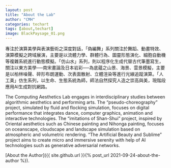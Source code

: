 ```yaml
---
layout: post
title: "About the Lab"
author: "CMH"
categories: techart
tags: [about,techart]
image: BlackPaysage_01.png
---
```


專注於演算美學與表演藝術之深度對話，「偽編舞」系列關注於舞蹈、動畫特效、演算模擬之跨域展演，主要是以流體力學、群體行為、圖靈形態演化、細胞自動機等複雜系統進行動態模擬。「仿山水」系列，則以程序化生成代替古代筆墨寫生，關注以東方美學──南宋畫論及日本岩彩──為底蘊之山景、海景、雲景模擬，主要是以柏林噪聲、碎形布朗運動、次表面散射、立體渲染等進行光線追蹤演算。「人工美」仿生系列，以生命、生態系統為師，師法自然探究人造之崇高與美，現階段應用AI生成對抗網路。

The Computing Aesthetics Lab engages in interdisciplinary studies between algorithmic aesthetics and performing arts. The “pseudo-choreography” project, simulated by fluid and flocking simulation, focuses on digital performance that integrates dance, computer graphics, animation and interactive technologies. The “imitations of Shan-Shui” project, inspired by Oriental aesthetics such as Chinese painting and Nihonga painting, focuses on oceanscape, cloudscape and landscape simulation based on atmospheric and volumetric rendering. “The Artificial Beauty and Sublime” project aims to create micro and immersive serenity with help of AI technologies such as generative adversarial networks.

[About the Author]({{ site.github.url }}{% post_url 2021-09-24-about-the-author %}).
